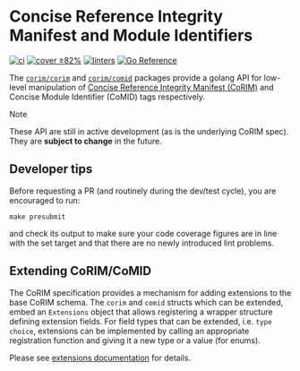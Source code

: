 # Concise Reference Integrity Manifest and Module Identifiers
[![ci](https://github.com/veraison/corim/actions/workflows/ci.yml/badge.svg)](https://github.com/veraison/corim/actions/workflows/ci.yml)
[![cover ≥82%](https://github.com/veraison/corim/actions/workflows/ci-go-cover.yml/badge.svg)](https://github.com/veraison/corim/actions/workflows/ci-go-cover.yml)
[![linters](https://github.com/veraison/corim/actions/workflows/linters.yml/badge.svg)](https://github.com/veraison/corim/actions/workflows/linters.yml)
[![Go Reference](https://pkg.go.dev/badge/github.com/veraison/corim.svg)](https://pkg.go.dev/github.com/veraison/corim)

The [`corim/corim`](corim) and [`corim/comid`](comid) packages provide a golang API for low-level manipulation of [Concise Reference Integrity Manifest (CoRIM)](https://datatracker.ietf.org/doc/draft-birkholz-rats-corim/) and Concise Module Identifier (CoMID) tags respectively.

> [!NOTE]
> These API are still in active development (as is the underlying CoRIM spec).
> They are **subject to change** in the future.

## Developer tips

Before requesting a PR (and routinely during the dev/test cycle), you are encouraged to run:
```
make presubmit
```
and check its output to make sure your code coverage figures are in line with the set target and that there are no newly introduced lint problems.

## Extending CoRIM/CoMID

The CoRIM specification provides a mechanism for adding extensions to the base
CoRIM schema. The `corim` and `comid` structs which can be extended, embed an
`Extensions` object  that allows registering a wrapper structure defining
extension fields. For field types that can be extended, i.e. `type choice`,
extensions can be implemented by calling an appropriate registration function
and giving it a new type or a value (for enums).

Please see [extensions documentation](extensions/README.md) for details.




